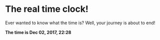 # The real time clock!

Ever wanted to know what the time is? Well, your journey is about to end!

**The time is Dec 02, 2017, 22:28**